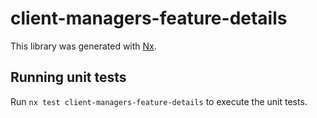 # client-managers-feature-details

This library was generated with [Nx](https://nx.dev).

## Running unit tests

Run `nx test client-managers-feature-details` to execute the unit tests.
